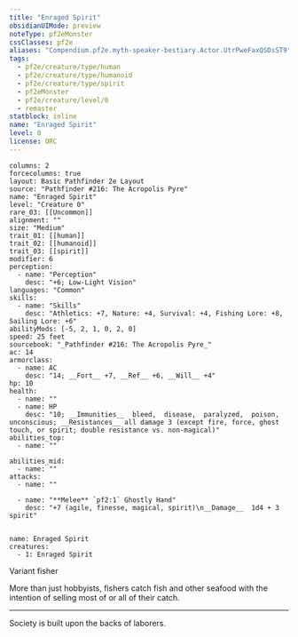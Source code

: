 ```yaml
---
title: "Enraged Spirit"
obsidianUIMode: preview
noteType: pf2eMonster
cssClasses: pf2e
aliases: "Compendium.pf2e.myth-speaker-bestiary.Actor.UtrPweFaxQSDsST9" 
tags:
  - pf2e/creature/type/human
  - pf2e/creature/type/humanoid
  - pf2e/creature/type/spirit
  - pf2eMonster
  - pf2e/creature/level/0
  - remaster
statblock: inline
name: "Enraged Spirit"
level: 0
license: ORC
---
```


```statblock
columns: 2
forcecolumns: true
layout: Basic Pathfinder 2e Layout
source: "Pathfinder #216: The Acropolis Pyre"
name: "Enraged Spirit"
level: "Creature 0"
rare_03: [[Uncommon]]
alignment: ""
size: "Medium"
trait_01: [[human]]
trait_02: [[humanoid]]
trait_03: [[spirit]]
modifier: 6
perception:
  - name: "Perception"
    desc: "+6; Low-Light Vision"
languages: "Common"
skills:
  - name: "Skills"
    desc: "Athletics: +7, Nature: +4, Survival: +4, Fishing Lore: +8, Sailing Lore: +6"
abilityMods: [-5, 2, 1, 0, 2, 0]
speed: 25 feet
sourcebook: "_Pathfinder #216: The Acropolis Pyre_"
ac: 14
armorclass:
  - name: AC
    desc: "14; __Fort__ +7, __Ref__ +6, __Will__ +4"
hp: 10
health:
  - name: ""
  - name: HP
    desc: "10; __Immunities__  bleed,  disease,  paralyzed,  poison,  unconscious; __Resistances__ all damage 3 (except fire, force, ghost touch, or spirit; double resistance vs. non-magical)"
abilities_top:
  - name: ""

abilities_mid:
  - name: ""
attacks:
  - name: ""

  - name: "**Melee** `pf2:1` Ghostly Hand"
    desc: "+7 (agile, finesse, magical, spirit)\n__Damage__  1d4 + 3 spirit"
 
```

```encounter-table
name: Enraged Spirit
creatures:
  - 1: Enraged Spirit
```


Variant fisher

More than just hobbyists, fishers catch fish and other seafood with the intention of selling most of or all of their catch.

* * *

Society is built upon the backs of laborers.
